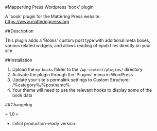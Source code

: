 #Mapperting Press Wordpress 'book' plugin

A 'book' plugin for the Mattering Press website: https://www.matteringpress.org

##Description

This plugin adds a 'Books' custom post type with additional meta boxes, various related widgets, and allows reading of epub files directly on your site. 

##Installation

1. Upload the `mp-books` folder to the `/wp-content/plugins/` directory
2. Activate the plugin through the 'Plugins' menu in WordPress
3. Update your site's permalink settings to Custom Structure: /%category%/%postname%
4. Your theme will need to use the relevant hooks to display some of the book data


##Changelog

= 1.0 =
* Initial production-ready version.
